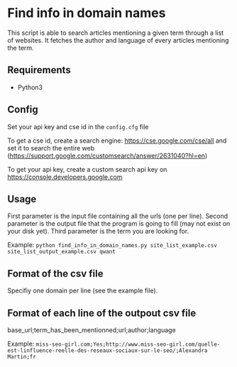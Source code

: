 # Find info in domain names

This script is able to search articles mentioning a given term through a list of websites. It fetches the author and language of every articles mentioning the term.

## Requirements

* Python3

## Config

Set your api key and cse id in the `config.cfg` file

To get a cse id, create a search engine: https://cse.google.com/cse/all and set it to search the entire web (https://support.google.com/customsearch/answer/2631040?hl=en)

To get your api key, create a custom search api key on https://console.developers.google.com

## Usage

First parameter is the input file containing all the urls (one per line).
Second parameter is the output file that the program is going to fill (may not exist on your disk yet).
Third parameter is the term you are looking for.

Example: `python find_info_in_domain_names.py site_list_example.csv site_list_output_example.csv qwant`

## Format of the csv file

Specifiy one domain per line (see the example file).

## Format of each line of the outpout csv file

base_url;term_has_been_mentionned;url;author;language

Example:
`miss-seo-girl.com;Yes;http://www.miss-seo-girl.com/quelle-est-linfluence-reelle-des-reseaux-sociaux-sur-le-seo/;Alexandra Martin;fr`
